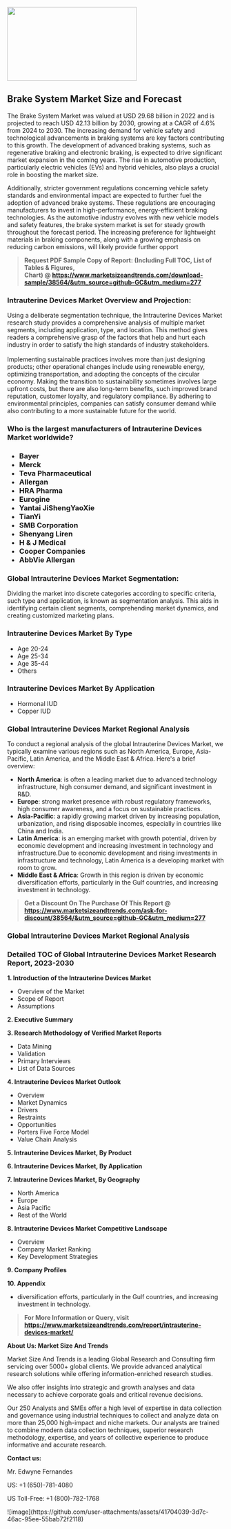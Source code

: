 <p><img class="alignnone size-medium wp-image-20088" src="https://ffe5etoiles.com/wp-content/uploads/2024/12/MST1-300x171.png" alt="" width="300" height="171" /></p><h2>Brake System Market Size and Forecast</h2><p>The Brake System Market was valued at USD 29.68 billion in 2022 and is projected to reach USD 42.13 billion by 2030, growing at a CAGR of 4.6% from 2024 to 2030. The increasing demand for vehicle safety and technological advancements in braking systems are key factors contributing to this growth. The development of advanced braking systems, such as regenerative braking and electronic braking, is expected to drive significant market expansion in the coming years. The rise in automotive production, particularly electric vehicles (EVs) and hybrid vehicles, also plays a crucial role in boosting the market size.</p><p>Additionally, stricter government regulations concerning vehicle safety standards and environmental impact are expected to further fuel the adoption of advanced brake systems. These regulations are encouraging manufacturers to invest in high-performance, energy-efficient braking technologies. As the automotive industry evolves with new vehicle models and safety features, the brake system market is set for steady growth throughout the forecast period. The increasing preference for lightweight materials in braking components, along with a growing emphasis on reducing carbon emissions, will likely provide further opport</p><blockquote id="" class=""><strong>Request PDF Sample Copy of Report: (Including Full TOC, List of Tables &amp; Figures, Chart)&nbsp;@&nbsp;<strong><a href="https://www.marketsizeandtrends.com/download-sample/38564/&utm_source=github-GC&utm_medium=277" target="_blank">https://www.marketsizeandtrends.com/download-sample/38564/&utm_source=github-GC&utm_medium=277</a></strong></strong></blockquote><h3 id="" class="">Intrauterine Devices Market&nbsp;Overview and Projection:</h3><p id="" class="">Using a deliberate segmentation technique, the Intrauterine Devices Market research study provides a comprehensive analysis of multiple market segments, including application, type, and location. This method gives readers a comprehensive grasp of the factors that help and hurt each industry in order to satisfy the high standards of industry stakeholders. <br /> <br />Implementing sustainable practices involves more than just designing products; other operational changes include using renewable energy, optimizing transportation, and adopting the concepts of the circular economy. Making the transition to sustainability sometimes involves large upfront costs, but there are also long-term benefits, such improved brand reputation, customer loyalty, and regulatory compliance. By adhering to environmental principles, companies can satisfy consumer demand while also contributing to a more sustainable future for the world.</p><h3 id="" class="">Who is the largest manufacturers of&nbsp;Intrauterine Devices Market worldwide?</h3><h3 class=""><p><ul><li>Bayer </li><li> Merck </li><li> Teva Pharmaceutical </li><li> Allergan </li><li> HRA Pharma </li><li> Eurogine </li><li> Yantai JiShengYaoXie </li><li> TianYi </li><li> SMB Corporation </li><li> Shenyang Liren </li><li> H & J Medical </li><li> Cooper Companies </li><li> AbbVie Allergan</li></ul></p></h3><h3 id="" class="">Global&nbsp;Intrauterine Devices Market Segmentation:</h3><p id="" class="">Dividing the market into discrete categories according to specific criteria, such type and application, is known as segmentation analysis. This aids in identifying certain client segments, comprehending market dynamics, and creating customized marketing plans.</p><h3 id="" class="">Intrauterine Devices Market&nbsp;By Type</h3><p><p><ul><li>Age 20-24 </li><li> Age 25-34 </li><li> Age 35-44 </li><li> Others</p></li></ul></p></p><h3 id="" class="">Intrauterine Devices Market&nbsp;By Application</h3><p class=""><p><ul><li>Hormonal IUD </li><li> Copper IUD</li></ul></p></p><h3 id="" class="">Global Intrauterine Devices Market Regional Analysis</h3><p id="" class="">To conduct a regional analysis of the global Intrauterine Devices Market, we typically examine various regions such as North America, Europe, Asia-Pacific, Latin America, and the Middle East &amp; Africa. Here's a brief overview:</p><ul><li><strong>North America</strong>: is often a leading market due to advanced technology infrastructure, high consumer demand, and significant investment in R&amp;D.</li><li><strong>Europe</strong>: strong market presence with robust regulatory frameworks, high consumer awareness, and a focus on sustainable practices.</li><li><strong>Asia-Pacific</strong>: a rapidly growing market driven by increasing population, urbanization, and rising disposable incomes, especially in countries like China and India.</li><li><strong>Latin America</strong>: is an emerging market with growth potential, driven by economic development and increasing investment in technology and infrastructure.Due to economic development and rising investments in infrastructure and technology, Latin America is a developing market with room to grow.</li><li><strong>Middle East &amp; Africa</strong>: Growth in this region is driven by economic diversification efforts, particularly in the Gulf countries, and increasing investment in technology.</li></ul><blockquote id="" class=""><strong>Get a Discount On The Purchase Of This Report @ <strong><a href="https://www.marketsizeandtrends.com/ask-for-discount/38564/&utm_source=github-GC&utm_medium=277" target="_blank">https://www.marketsizeandtrends.com/ask-for-discount/38564/&utm_source=github-GC&utm_medium=277</a></strong></strong></blockquote><h3 id="" class="">Global Intrauterine Devices Market Regional Analysis</h3><h3 id="" class="">Detailed TOC of Global Intrauterine Devices Market Research Report, 2023-2030</h3><p id="" class=""><strong>1. Introduction of the Intrauterine Devices Market</strong></p><ul><li>Overview of the Market</li><li>Scope of Report</li><li>Assumptions</li></ul><p id="" class=""><strong>2. Executive Summary</strong></p><p id="" class=""><strong>3. Research Methodology of Verified Market Reports</strong></p><ul><li>Data Mining</li><li>Validation</li><li>Primary Interviews</li><li>List of Data Sources</li></ul><p id="" class=""><strong>4. Intrauterine Devices Market Outlook</strong></p><ul><li>Overview</li><li>Market Dynamics</li><li>Drivers</li><li>Restraints</li><li>Opportunities</li><li>Porters Five Force Model</li><li>Value Chain Analysis</li></ul><p id="" class=""><strong>5. Intrauterine Devices Market, By Product</strong></p><p id="" class=""><strong>6. Intrauterine Devices Market, By Application</strong></p><p id="" class=""><strong>7. Intrauterine Devices Market, By Geography</strong></p><ul><li>North America</li><li>Europe</li><li>Asia Pacific</li><li>Rest of the World</li></ul><p id="" class=""><strong>8. Intrauterine Devices Market Competitive Landscape</strong></p><ul><li>Overview</li><li>Company Market Ranking</li><li>Key Development Strategies</li></ul><p id="" class=""><strong>9. Company Profiles</strong></p><p id="" class=""><strong>10. Appendix</strong></p><ul><li>diversification efforts, particularly in the Gulf countries, and increasing investment in technology.</li></ul><blockquote id="" class=""><strong>For More Information or Query, visit <strong><strong><a href="https://www.marketsizeandtrends.com/report/intrauterine-devices-market/" target="_blank">https://www.marketsizeandtrends.com/report/intrauterine-devices-market/</a></strong></strong></strong></blockquote><p id="" class=""><strong>About Us: Market Size And Trends</strong></p><p id="" class="">Market Size And Trends is a leading Global Research and Consulting firm servicing over 5000+ global clients. We provide advanced analytical research solutions while offering information-enriched research studies.</p><p id="" class="">We also offer insights into strategic and growth analyses and data necessary to achieve corporate goals and critical revenue decisions.</p><p id="" class="">Our 250 Analysts and SMEs offer a high level of expertise in data collection and governance using industrial techniques to collect and analyze data on more than 25,000 high-impact and niche markets. Our analysts are trained to combine modern data collection techniques, superior research methodology, expertise, and years of collective experience to produce informative and accurate research.</p><p id="" class=""><strong>Contact us:</strong></p><p id="" class="">Mr. Edwyne Fernandes</p><p id="" class="">US: +1 (650)-781-4080</p><p id="" class="">US Toll-Free: +1 (800)-782-1768</p>
![image](https://github.com/user-attachments/assets/41704039-3d7c-46ac-95ee-55bab72f2118)
